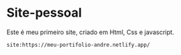 # Site-pessoal
Este é meu primeiro site, criado em Html, Css e javascript.

	site:https://meu-portifolio-andre.netlify.app/

